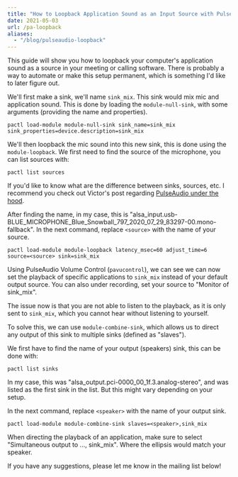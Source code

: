 ```yaml
---
title: "How to Loopback Application Sound as an Input Source with PulseAudio"
date: 2021-05-03
url: /pa-loopback
aliases:
  - "/blog/pulseaudio-loopback"
---
```


This guide will show you how to loopback your computer's application sound as a
source in your meeting or calling software. There is probably a way to automate
or make this setup permanent, which is something I'd like to later figure out.

We'll first make a sink, we'll name `sink_mix`. This sink would mix mic and
application sound. This is done by loading the `module-null-sink`, with some
arguments (providing the name and properties).

```
pactl load-module module-null-sink sink_name=sink_mix sink_properties=device.description=sink_mix
```

We'll then loopback the mic sound into this new sink, this is done using the
`module-loopback`. We first need to find the source of the microphone, you can
list sources with:
```
pactl list sources
```

If you'd like to know what are the difference between sinks, sources, etc. I
recommend you check out Victor's post regarding [PulseAudio under the
hood](https://gavv.github.io/articles/pulseaudio-under-the-hood/#key-abstractions).

After finding the name, in my case, this is
"alsa_input.usb-BLUE_MICROPHONE_Blue_Snowball_797_2020_07_29_83297-00.mono-fallback".
In the next command, replace `<source>` with the name of your source.

```
pactl load-module module-loopback latency_msec=60 adjust_time=6 source=<source> sink=sink_mix
```

Using PulseAudio Volume Control (`pavucontrol`), we can see we can now set the
playback of specific applications to `sink_mix` instead of your default output
source. You can also under recording, set your source to "Monitor of sink_mix".

The issue now is that you are not able to listen to the playback, as it is only
sent to `sink_mix`, which you cannot hear without listening to yourself.

To solve this, we can use `module-combine-sink`, which allows us to direct any
output of this sink to multiple sinks (defined as "slaves").

We first have to find the name of your output (speakers) sink, this can be done
with:

```
pactl list sinks
```

In my case, this was "alsa_output.pci-0000_00_1f.3.analog-stereo", and was
listed as the first sink in the list. But this might vary depending on your
setup.

In the next command, replace `<speaker>` with the name of your output sink.

```
pactl load-module module-combine-sink slaves=<speaker>,sink_mix
```

When directing the playback of an application, make sure to select
"Simultaneous output to ..., sink_mix". Where the ellipsis would match your
speaker.

If you have any suggestions, please let me know in the mailing list below!
